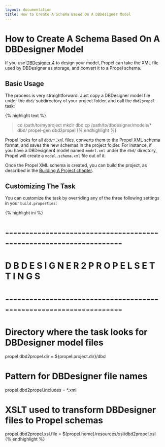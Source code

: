 ```yaml
---
layout: documentation
title: How to Create A Schema Based On A DBDesigner Model
---
```


# How to Create A Schema Based On A DBDesigner Model #

If you use [DBDesigner 4](http://www.fabforce.net/dbdesigner4/) to design your model, Propel can take the XML file used by DBDesigner as storage, and convert it to a Propel schema.

## Basic Usage ##

The process is very straightforward. Just copy a DBDesigner model file under the `dbd/` subdirectory of your project folder, and call the `dbd2propel` task:

{% highlight text %}
> cd /path/to/myproject
> mkdir dbd
> cp /path/to/dbdesigner/models/* dbd/
> propel-gen dbd2propel
{% endhighlight %}

Propel looks for all `dbd/*.xml` files, converts them to the Propel XML schema format, and saves the new schemas in the project folder. For instance, if you have a DBDesigner4 model named `model.xml` under the `dbd/` directory, Propel will create a `model.schema.xml` file out of it.

Once the Propel XML schema is created, you can build the project, as described in the [Building A Project chapter](../documentation/02-buildtime).

## Customizing The Task ##

You can customize the task by overriding any of the three following settings in your `build.properties`:

{% highlight ini %}
# -------------------------------------------------------------------
#
#  D B D E S I G N E R   2   P R O P E L   S E T T I N G S
#
# -------------------------------------------------------------------

# Directory where the task looks for DBDesigner model files
propel.dbd2propel.dir = ${propel.project.dir}/dbd
# Pattern for DBDesigner file names
propel.dbd2propel.includes = *.xml
# XSLT used to transform DBDesigner files to Propel schemas
propel.dbd2propel.xsl.file = ${propel.home}/resources/xsl/dbd2propel.xsl
{% endhighlight %}
